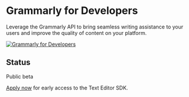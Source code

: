 # Grammarly for Developers

Leverage the Grammarly API to bring seamless writing assistance to your users and improve the quality of content on your platform.

<p>
  <a href="https://developer.grammarly.com">
    <img src="https://developer.grammarly.com/opengraph.v2.png" alt="Grammarly for Developers" />
  </a>
</p>

## Status

Public beta

<a href="https://developer.grammarly.com">Apply now</a> for early access to the Text Editor SDK.
